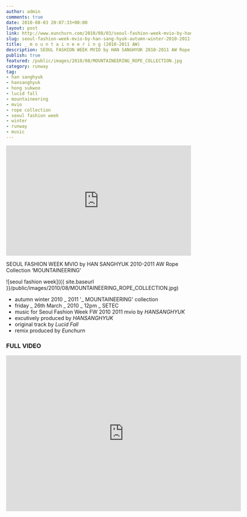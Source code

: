 ```yaml
---
author: admin
comments: true
date: 2010-08-03 20:07:33+00:00
layout: post
link: http://www.eunchurn.com/2010/08/03/seoul-fashion-week-mvio-by-han-sang-hyuk-autumn-winter-2010-2011-mounteeneering-rope-collection/
slug: seoul-fashion-week-mvio-by-han-sang-hyuk-autumn-winter-2010-2011-mounteeneering-rope-collection
title: _ m o u n t a i n e e r i n g (2010-2011 AW)
description: SEOUL FASHION WEEK MVIO by HAN SANGHYUK 2010-2011 AW Rope Collection ‘MOUNTAINNEERING’
publish: true
featured: /public/images/2010/08/MOUNTAINEERING_ROPE_COLLECTION.jpg
category: runway
tag:
- han sanghyuk
- hansanghyuk
- hong sukwoo
- lucid fall
- mountaineering
- mvio
- rope collection
- seoul fashion week
- winter
- runway
- music
---
```


<iframe width="100%" height="300" scrolling="no" frameborder="no" src="https://w.soundcloud.com/player/?url=https%3A//api.soundcloud.com/tracks/2157588&amp;color=%23ff5500&amp;auto_play=false&amp;hide_related=false&amp;show_comments=true&amp;show_user=true&amp;show_reposts=false&amp;show_teaser=true&amp;visual=true"></iframe>

SEOUL FASHION WEEK MVIO by HAN SANGHYUK 2010-2011 AW Rope Collection ‘MOUNTAINEERING’

![seoul fashion week]({{ site.baseurl }}/public/images/2010/08/MOUNTAINEERING_ROPE_COLLECTION.jpg)

- autumn winter 2010 _ 2011 '_ MOUNTAINEERING' collection
- friday _ 26th March _ 2010 _ 12pm _ SETEC
- music for Seoul Fashion Week FW 2010 2011 mvio by *HANSANGHYUK*
- excutively produced by *HANSANGHYUK*
- original track by *Lucid Fall*
- remix produced by *Eunchurn*


### FULL VIDEO
<div class="videoWrapper">
<iframe src="https://player.vimeo.com/video/13863062" width="640" height="424" frameborder="0" webkitallowfullscreen mozallowfullscreen allowfullscreen></iframe>
</div>
